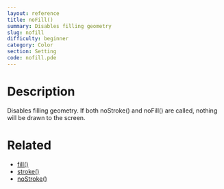 ```yaml
---
layout: reference
title: noFill()
summary: Disables filling geometry
slug: nofill
difficulty: beginner
category: Color
section: Setting
code: nofill.pde
---
```


# Description

Disables filling geometry. If both noStroke() and noFill() are called, nothing will be drawn to the screen.
# Related

- [fill()](fill.html)
- [stroke()](stroke.html)
- [noStroke()](nostroke.html)
